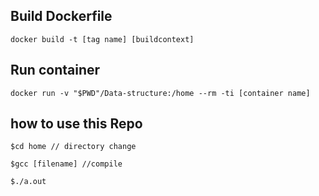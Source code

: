## Build Dockerfile
```
docker build -t [tag name] [buildcontext]
```
## Run container
```
docker run -v "$PWD"/Data-structure:/home --rm -ti [container name]
```
## how to use this Repo
```
$cd home // directory change

$gcc [filename] //compile 

$./a.out
```
